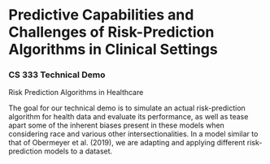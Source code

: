 # Predictive Capabilities and Challenges of Risk-Prediction Algorithms in Clinical Settings
### CS 333 Technical Demo
Risk Prediction Algorithms in Healthcare

The goal for our technical demo is to simulate an actual risk-prediction algorithm for health data and evaluate its performance, as well as tease apart some of the inherent biases present in these models when considering race and various other intersectionalities. In a model similar to that of Obermeyer et al. (2019), we are adapting and applying different risk-prediction models to a dataset. 
